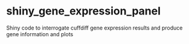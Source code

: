 # shiny_gene_expression_panel
Shiny code to interrogate cuffdiff gene expression results and produce gene information and plots
